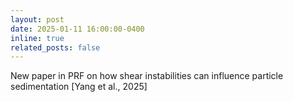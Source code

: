 ```yaml
---
layout: post
date: 2025-01-11 16:00:00-0400
inline: true
related_posts: false
---
```


New paper in PRF on how shear instabilities can influence particle sedimentation [Yang et al., 2025]
